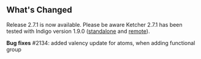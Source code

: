 ## What's Changed
Release 2.7.1 is now available.
Please be aware Ketcher 2.7.1 has been tested with Indigo version 1.9.0 ([standalone](https://www.npmjs.com/package/indigo-ketcher/v/1.9.0) and [remote](https://hub.docker.com/layers/epmlsop/indigo-service/1.9.0/images/sha256-c558047f1b359678e204fd9d32951d8c87b45e49c508b4b434a35ddb88c8e8d9?context=explore)).

**Bug fixes**
#2134: added valency update for atoms, when adding functional group